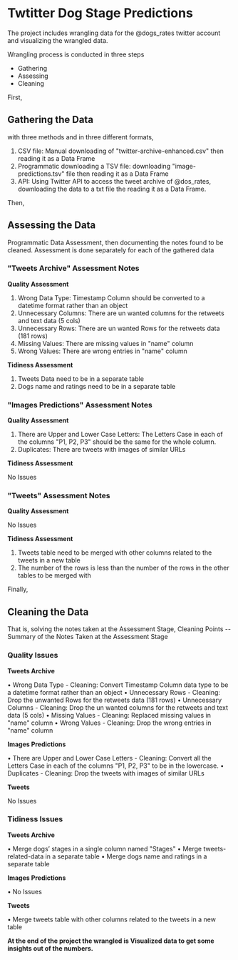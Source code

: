 # Twtitter Dog Stage Predictions 

The project includes wrangling data for the @dogs_rates twitter account and visualizing the wrangled data. 

Wrangling process is conducted in three steps

* Gathering
* Assessing
* Cleaning

First,

## Gathering the Data

with three methods and in three different formats,

1. CSV file: Manual downloading of "twitter-archive-enhanced.csv" then reading it as a Data Frame
2. Programmatic downloading a TSV file: downloading "image-predictions.tsv" file then reading it as a Data Frame
3. API: Using Twitter API to access the tweet archive of @dos_rates, downloading the data to a txt file the reading it as a Data Frame.


Then,

## Assessing the Data
Programmatic Data Assessment, then documenting the notes found to be cleaned.
Assessment is done separately for each of the gathered data

### "Tweets Archive" Assessment Notes

**Quality Assessment**

1. Wrong Data Type: Timestamp Column should be converted to a datetime format rather than an object
2. Unnecessary Columns: There are un wanted columns for the retweets and text data (5 cols)
3. Unnecessary Rows: There are un wanted Rows for the retweets data (181 rows)
4. Missing Values: There are missing values in "name" column
5. Wrong Values: There are wrong entries in "name" column

**Tidiness Assessment**

1. Tweets Data need to be in a separate table
2. Dogs name and ratings need to be in a separate table

### "Images Predictions" Assessment Notes

**Quality Assessment**

1. There are Upper and Lower Case Letters: The Letters Case in each of the columns "P1, P2, P3" should be the same for the whole column.
2. Duplicates: There are tweets with images of similar URLs

**Tidiness Assessment**

No Issues

### "Tweets" Assessment Notes

**Quality Assessment**

No Issues

**Tidiness Assessment**

1. Tweets table need to be merged with other columns related to the tweets in a new table
2. The number of the rows is less than the number of the rows in the other tables to be merged with

Finally,

## Cleaning the Data

That is, solving the notes taken at the Assessment Stage,
Cleaning Points -- Summary of the Notes Taken at the Assessment Stage

### Quality Issues

**Tweets Archive**

• Wrong Data Type - Cleaning: Convert Timestamp Column data type to be a datetime format rather than an object
• Unnecessary Rows - Cleaning: Drop the unwanted Rows for the retweets data (181 rows)
• Unnecessary Columns - Cleaning: Drop the un wanted columns for the retweets and text data (5 cols)
• Missing Values - Cleaning: Replaced missing values in "name" column
• Wrong Values - Cleaning: Drop the wrong entries in "name" column

**Images Predictions**

• There are Upper and Lower Case Letters - Cleaning: Convert all the Letters Case in each of the columns "P1, P2, P3" to be in the lowercase.
• Duplicates - Cleaning: Drop the tweets with images of similar URLs

**Tweets**

No Issues

### Tidiness Issues

**Tweets Archive**

• Merge dogs’ stages in a single column named "Stages"
• Merge tweets-related-data in a separate table
• Merge dogs name and ratings in a separate table

**Images Predictions**

• No Issues

**Tweets**

• Merge tweets table with other columns related to the tweets in a new table


**At the end of the project the wrangled is Visualized data to get some insights out of the numbers.**
